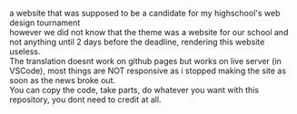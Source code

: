 a website that was supposed to be a candidate for my highschool's web design tournament <br>
however we did not know that the theme was a website for our school and not anything until 2 days before the deadline, rendering this website useless.<br>
The translation doesnt work on github pages but works on live server (in VSCode), most things are NOT responsive as i stopped making the site as soon as the news broke out.<br>
You can copy the code, take parts, do whatever you want with this repository, you dont need to credit at all.<br>
